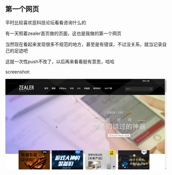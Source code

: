 ## 第一个网页

平时比较喜欢逛科技论坛看看咨询什么的

有一天照着zealer首页做的页面，这也是我做的第一个网页

当然现在看起来发现很多不规范的地方，甚至是有错误，不过没关系，就当记录自己的足迹吧

这就一次性push不改了，以后再来看看挺有意思，哈哈

screenshot:  

![Image](https://github.com/yaommxs/demo/blob/master/zealer/img/Screenshot.png?raw=true)

